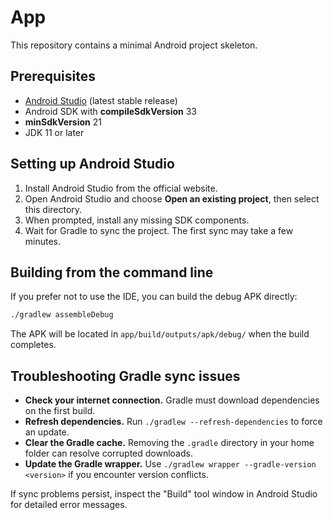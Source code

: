 # App

This repository contains a minimal Android project skeleton.

## Prerequisites

- [Android Studio](https://developer.android.com/studio) (latest stable release)
- Android SDK with **compileSdkVersion** 33
- **minSdkVersion** 21
- JDK 11 or later

## Setting up Android Studio

1. Install Android Studio from the official website.
2. Open Android Studio and choose **Open an existing project**, then select this directory.
3. When prompted, install any missing SDK components.
4. Wait for Gradle to sync the project. The first sync may take a few minutes.

## Building from the command line

If you prefer not to use the IDE, you can build the debug APK directly:

```bash
./gradlew assembleDebug
```

The APK will be located in `app/build/outputs/apk/debug/` when the build completes.

## Troubleshooting Gradle sync issues

- **Check your internet connection.** Gradle must download dependencies on the first build.
- **Refresh dependencies.** Run `./gradlew --refresh-dependencies` to force an update.
- **Clear the Gradle cache.** Removing the `.gradle` directory in your home folder can resolve corrupted downloads.
- **Update the Gradle wrapper.** Use `./gradlew wrapper --gradle-version <version>` if you encounter version conflicts.

If sync problems persist, inspect the "Build" tool window in Android Studio for detailed error messages.
